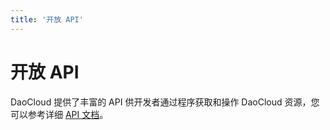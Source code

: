 ```yaml
---
title: '开放 API'
---
```


# 开放 API
DaoCloud 提供了丰富的 API 供开发者通过程序获取和操作 DaoCloud 资源，您可以参考详细 [API 文档](http://docs.daocloud.io/api/)。